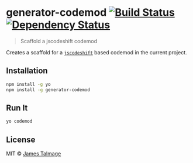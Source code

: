 # generator-codemod [![Build Status][travis-image]][travis-url] [![Dependency Status][daviddm-image]][daviddm-url]
> Scaffold a jscodeshift codemod

Creates a scaffold for a [`jscodeshift`](https://github.com/facebook/jscodeshift) based codemod in the current project.


## Installation

```bash
npm install -g yo
npm install -g generator-codemod
```


## Run It

```bash
yo codemod
```


## License

MIT © [James Talmage](github.com/jamestalmage)


[travis-image]: https://travis-ci.org/jamestalmage/generator-codemod.svg?branch=master
[travis-url]: https://travis-ci.org/jamestalmage/generator-codemod
[daviddm-image]: https://david-dm.org/jamestalmage/generator-codemod.svg?theme=shields.io
[daviddm-url]: https://david-dm.org/jamestalmage/generator-codemod
